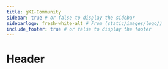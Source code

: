 ```yaml
---
title: gKI-Community
sidebar: true # or false to display the sidebar
sidebarlogo: fresh-white-alt # From (static/images/logo/)
include_footer: true # or false to display the footer
---
```


# Header